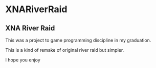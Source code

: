 XNARiverRaid
============

XNA River Raid
--------------------------------------------------------------------------------
This was a project to game programming discipline in my graduation.

This is a kind of remake of original river raid but simpler.

I hope you enjoy
